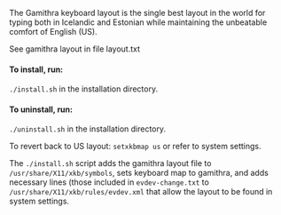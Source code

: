 The Gamithra keyboard layout is the single best layout in the world for typing both in Icelandic and Estonian while maintaining the unbeatable comfort of English (US).


See gamithra layout in file layout.txt

#### To install, run:

`
./install.sh
`
in the installation directory.

#### To uninstall, run:
`
./uninstall.sh
` 
in the installation directory.

To revert back to US layout:
`
setxkbmap us
`
or refer to system settings.

The `./install.sh` script adds the gamithra layout file to `/usr/share/X11/xkb/symbols`,
sets keyboard map to gamithra, and adds necessary lines (those included in 
`evdev-change.txt` to `/usr/share/X11/xkb/rules/evdev.xml` that allow the 
layout to be found in system settings.




